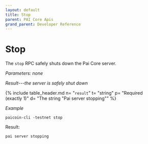 ```yaml
---
layout: default
title: Stop
parent: PAI Core Apis
grand_parent: Developer Reference
---
```


Stop
=======================

The `stop` RPC safely shuts down the Pai Core server.

*Parameters: none*

*Result---the server is safely shut down*

{% include table_header.md
  n= "`result`"
  t= "string"
  p= "Required<br>(exactly 1)"
  d= "The string \"Pai server stopping\""
%}

*Example*

```
paicoin-cli -testnet stop
```

Result:

```
pai server stopping
```
